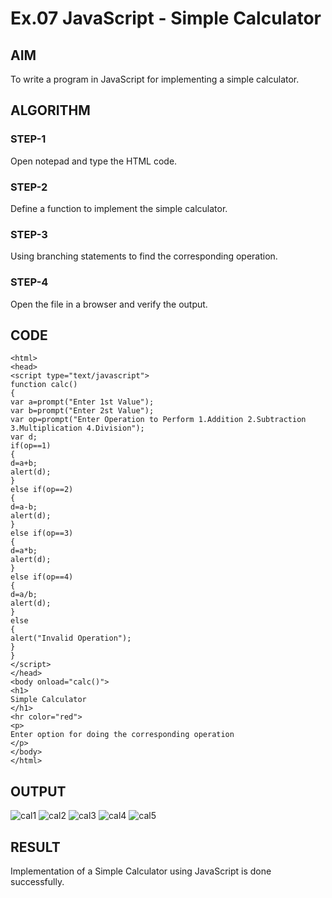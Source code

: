 # Ex.07 JavaScript - Simple Calculator
## AIM
  To write a program in JavaScript for implementing a simple calculator.

## ALGORITHM
### STEP-1
  Open notepad and type the HTML code.

### STEP-2
  Define a function to implement the simple calculator.

### STEP-3
  Using branching statements to find the corresponding operation.

### STEP-4
  Open the file in a browser and verify the output.
  
## CODE
~~~
<html>
<head>
<script type="text/javascript">
function calc()
{
var a=prompt("Enter 1st Value");
var b=prompt("Enter 2st Value");
var op=prompt("Enter Operation to Perform 1.Addition 2.Subtraction 3.Multiplication 4.Division");
var d;
if(op==1)
{
d=a+b;
alert(d);
}
else if(op==2)
{
d=a-b;
alert(d);
}
else if(op==3)
{
d=a*b;
alert(d);
}
else if(op==4)
{
d=a/b;
alert(d);
}
else
{
alert("Invalid Operation");
}
}
</script>
</head>
<body onload="calc()">
<h1>
Simple Calculator
</h1>
<hr color="red">
<p> 
Enter option for doing the corresponding operation
</p>
</body>
</html>
~~~

## OUTPUT
![cal1](https://github.com/Sanjanalingamurthy/Ex07_Web-Design/assets/127816526/c9a72f10-a810-4930-b967-8efeef2e5e45)
![cal2](https://github.com/Sanjanalingamurthy/Ex07_Web-Design/assets/127816526/9f77da31-c685-45e0-b538-10592aada8dc)
![cal3](https://github.com/Sanjanalingamurthy/Ex07_Web-Design/assets/127816526/57628fa8-812e-45e4-a68d-4d4e4b29c923)
![cal4](https://github.com/Sanjanalingamurthy/Ex07_Web-Design/assets/127816526/15ea85da-0660-411f-b390-555e84a96fda)
![cal5](https://github.com/Sanjanalingamurthy/Ex07_Web-Design/assets/127816526/79edf81a-80a5-43a5-a5d7-95d599f89465)



## RESULT
  Implementation of a Simple Calculator using JavaScript is done successfully.
